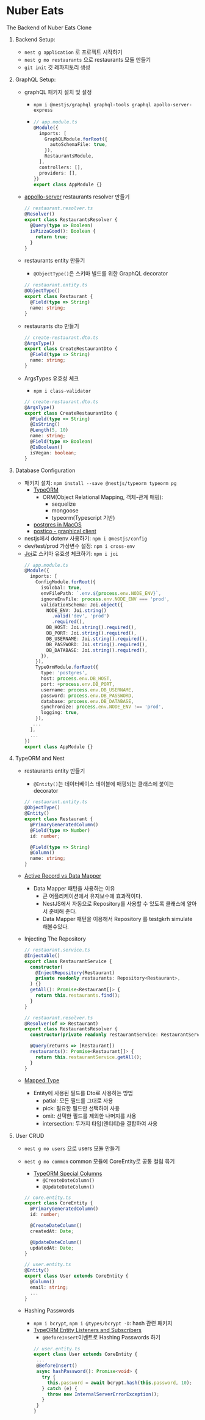 # Nuber Eats

The Backend of Nuber Eats Clone

1. Backend Setup:
   - `nest g application` 로 프로젝트 시작하기
   - `nest g mo restaurants` 으로 restaurants 모듈 만들기
   - `git init` 깃 레파지토리 생성
2. GraphQL Setup:

   - graphQL 패키지 설치 및 설정
     - `npm i @nestjs/graphql graphql-tools graphql apollo-server-express`
     - ```typescript
       // app.module.ts
       @Module({
         imports: [
           GraphQLModule.forRoot({
             autoSchemaFile: true,
           }),
           RestaurantsModule,
         ],
         controllers: [],
         providers: [],
       })
       export class AppModule {}
       ```
   - [appollo-server](https://www.apollographql.com/docs/apollo-server/api/apollo-server/) restaurants resolver 만들기
     ```typescript
     // restaurant.resolver.ts
     @Resolver()
     export class RestaurantsResolver {
       @Query(type => Boolean)
       isPizzaGood(): Boolean {
         return true;
       }
     }
     ```
   - restaurants entity 만들기

     - `@ObjectType()`은 스키마 빌드를 위한 GraphQL decorator

     ```typescript
     // restaurant.entity.ts
     @ObjectType()
     export class Restaurant {
       @Field(type => String)
       name: string;
     }
     ```

   - restaurants dto 만들기
     ```typescript
     // create-restaurant.dto.ts
     @ArgsType()
     export class CreateRestaurantDto {
       @Field(type => String)
       name: string;
     }
     ```
   - ArgsTypes 유효성 체크
     - `npm i class-validator`
     ```typescript
     // create-restaurant.dto.ts
     @ArgsType()
     export class CreateRestaurantDto {
       @Field(type => String)
       @IsString()
       @Length(5, 10)
       name: string;
       @Field(type => Boolean)
       @IsBoolean()
       isVegan: boolean;
     }
     ```

3. Database Configuration
   - 패키지 설치: `npm install --save @nestjs/typeorm typeorm pg`
     - [TypeORM](https://typeorm.io/#/supported-platforms)
       - ORM(Object Relational Mapping, 객체-관계 매핑):
         - sequelize
         - mongoose
         - typeorm(Typescript 기반)
     - [postgres in MacOS](https://postgresapp.com/)
     - [postico - graphical client](https://eggerapps.at/postico/)
   - nestjs에서 dotenv 사용하기: `npm i @nestjs/config`
   - dev/test/prod 가상변수 설정: `npm i cross-env`
   - [Joi](https://joi.dev/api/?v=17.3.0)로 스키마 유효성 체크하기: `npm i joi`
     ```typescript
     // app.module.ts
     @Module({
       imports: [
         ConfigModule.forRoot({
           isGlobal: true,
           envFilePath: `.env.${process.env.NODE_ENV}`,
           ignoreEnvFile: process.env.NODE_ENV === 'prod',
           validationSchema: Joi.object({
             NODE_ENV: Joi.string()
               .valid('dev', 'prod')
               .required(),
             DB_HOST: Joi.string().required(),
             DB_PORT: Joi.string().required(),
             DB_USERNAME: Joi.string().required(),
             DB_PASSWORD: Joi.string().required(),
             DB_DATABASE: Joi.string().required(),
           }),
         }),
         TypeOrmModule.forRoot({
           type: 'postgres',
           host: process.env.DB_HOST,
           port: +process.env.DB_PORT,
           username: process.env.DB_USERNAME,
           password: process.env.DB_PASSWORD,
           database: process.env.DB_DATABASE,
           synchronize: process.env.NODE_ENV !== 'prod',
           logging: true,
         }),
        ...
       ],
       ...
     })
     export class AppModule {}
     ```
4. TypeORM and Nest

   - restaurants entity 만들기

     - `@Entity()`는 데이터베이스 테이블에 매핑되는 클래스에 붙이는 decorator

     ```typescript
     // restaurant.entity.ts
     @ObjectType()
     @Entity()
     export class Restaurant {
       @PrimaryGeneratedColumn()
       @Field(type => Number)
       id: number;

       @Field(type => String)
       @Column()
       name: string;
     }
     ```

   - [Active Record vs Data Mapper](https://typeorm.io/#/active-record-data-mapper)
     - Data Mapper 패턴을 사용하는 이유
       - 큰 어플리케이션에서 유지보수에 효과적이다.
       - NestJS에서 자동으로 Repository를 사용할 수 있도록 클래스에 알아서 준비해 준다.
       - Data Mapper 패턴을 이용해서 Repository 를 testgkrh simulate 해볼수있다.
   - Injecting The Repository

     ```typescript
     // restaurant.service.ts
     @Injectable()
     export class RestaurantService {
       constructor(
         @InjectRepository(Restaurant)
         private readonly restaurants: Repository<Restaurant>,
       ) {}
       getAll(): Promise<Restaurant[]> {
         return this.restaurants.find();
       }
     }
     ```

     ```typescript
     // restaurant.resolver.ts
     @Resolver(of => Restaurant)
     export class RestaurantsResolver {
       constructor(private readonly restaurantService: RestaurantService) {}

       @Query(returns => [Restaurant])
       restaurants(): Promise<Restaurant[]> {
         return this.restaurantService.getAll();
       }
     }
     ```

   - [Mapped Type](https://docs.nestjs.com/graphql/mapped-types#mapped-types)
     - Entity에 사용된 필드를 Dto로 사용하는 방법
       - patial: 모든 필드를 그대로 사용
       - pick: 필요한 필드만 선택하여 사용
       - omit: 선택한 필드를 제외한 나머지를 사용
       - intersection: 두가지 타입(엔티티)을 결합하여 사용

5. User CRUD

   - `nest g mo users` 으로 users 모듈 만들기
   - `nest g mo common` common 모듈에 CoreEntity로 공통 컬럼 묶기

     - [TypeORM Special Columns](https://typeorm.io/#/entities/special-columns)
       - `@CreateDateColumn()`
       - `@UpdateDateColumn()`

     ```typescript
     // core.entity.ts
     export class CoreEntity {
       @PrimaryGeneratedColumn()
       id: number;

       @CreateDateColumn()
       createdAt: Date;

       @UpdateDateColumn()
       updatedAt: Date;
     }
     ```

     ```typescript
     // user.entity.ts
     @Entity()
     export class User extends CoreEntity {
       @Column()
       email: string;
       ...
     }
     ```

   - Hashing Passwords
     - `npm i bcrypt`, `npm i @types/bcrypt -D`: hash 관련 패키지
     - [TypeORM Entity Listeners and Subscribers](https://typeorm.io/#/listeners-and-subscribers)
       - `@BeforeInsert`이벤트로 Hashing Passwords 하기
       ```typescript
       // user.entity.ts
       export class User extends CoreEntity {
        ...
        @BeforeInsert()
        async hashPassword(): Promise<void> {
          try {
            this.password = await bcrypt.hash(this.password, 10);
          } catch (e) {
            throw new InternalServerErrorException();
          }
        }
       }
       ```
